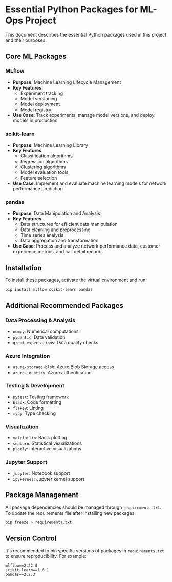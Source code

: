 # Essential Python Packages for ML-Ops Project

This document describes the essential Python packages used in this project and their purposes.

## Core ML Packages

### MLflow
- **Purpose**: Machine Learning Lifecycle Management
- **Key Features**:
  - Experiment tracking
  - Model versioning
  - Model deployment
  - Model registry
- **Use Case**: Track experiments, manage model versions, and deploy models in production

### scikit-learn
- **Purpose**: Machine Learning Library
- **Key Features**:
  - Classification algorithms
  - Regression algorithms
  - Clustering algorithms
  - Model evaluation tools
  - Feature selection
- **Use Case**: Implement and evaluate machine learning models for network performance prediction

### pandas
- **Purpose**: Data Manipulation and Analysis
- **Key Features**:
  - Data structures for efficient data manipulation
  - Data cleaning and preprocessing
  - Time series analysis
  - Data aggregation and transformation
- **Use Case**: Process and analyze network performance data, customer experience metrics, and call detail records

## Installation

To install these packages, activate the virtual environment and run:

```bash
pip install mlflow scikit-learn pandas
```

## Additional Recommended Packages

### Data Processing & Analysis
- `numpy`: Numerical computations
- `pydantic`: Data validation
- `great-expectations`: Data quality checks

### Azure Integration
- `azure-storage-blob`: Azure Blob Storage access
- `azure-identity`: Azure authentication

### Testing & Development
- `pytest`: Testing framework
- `black`: Code formatting
- `flake8`: Linting
- `mypy`: Type checking

### Visualization
- `matplotlib`: Basic plotting
- `seaborn`: Statistical visualizations
- `plotly`: Interactive visualizations

### Jupyter Support
- `jupyter`: Notebook support
- `ipykernel`: Jupyter kernel support

## Package Management

All package dependencies should be managed through `requirements.txt`. To update the requirements file after installing new packages:

```bash
pip freeze > requirements.txt
```

## Version Control

It's recommended to pin specific versions of packages in `requirements.txt` to ensure reproducibility. For example:

```
mlflow==2.22.0
scikit-learn==1.6.1
pandas==2.2.3
``` 